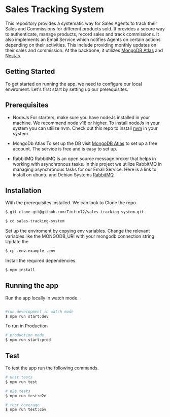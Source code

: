 # Sales Tracking System
This repository provides a systematic way for Sales Agents to track their Sales and Commissions for different products sold. It provides a secure way to authenticate, manage products, record sales and track commissions. It also implements an Email Service which notifies Agents on certain actions depending on their activities. This include providing monthly updates on their sales and commission. At the backbone, it utilizes [MongoDB Atlas](https://www.mongodb.com/atlas) and [NestJs](https://nestjs.com/).

## Getting Started
To get started on running the app, we need to configure our local enviroment. Let's first start by setting up our prerequisites.

## Prerequisites
- NodeJs
For starters, make sure you have nodeJs installed in your machine. We recommend node v18 or higher. To install nodeJs in your system you can utilize nvm. Check out this repo to install [nvm](https://github.com/nvm-sh/nvm) in your system.

- MongoDb Atlas
To set up the DB visit [MongoDB Atlas](https://www.mongodb.com/atlas) to set up a free account. The service is free and is easy to set up.

- RabbitMQ
RabbitMQ is an open source message broker that helps in working with asynchronous tasks. In this project we utilize RabbitMQ in managing asynchronous tasks for our Email Service. Here is a link to install on ubuntu and Debian Systems [RabbitMQ](https://www.rabbitmq.com/docs/install-debian).



## Installation
With the prerequisites installed. We can look to Clone the repo.

```bash
$ git clone git@github.com:Tintin72/sales-tracking-system.git
```

```bash
$ cd sales-tracking-system
```

Set up the enviroment by copying env variables. Change the relevant variables like the MONGODB_URI with your mongodb connection string. Update the 

```bash
$ cp .env.example .env
```
Install the required dependencies.

```bash
$ npm install
```

## Running the app

Run the app locally in watch mode.

```bash

#run development in watch mode
$ npm run start:dev
```

To run in Production

```bash
# production mode
$ npm run start:prod
```

## Test

To test the app run the following commands.

```bash
# unit tests
$ npm run test

# e2e tests
$ npm run test:e2e

# test coverage
$ npm run test:cov
```

